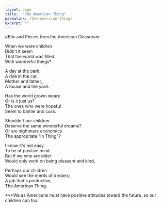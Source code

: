 ```yaml
---
layout: page
title:  "The American Thing"
permalink: /the-american-thing/
excerpt: ""
---
```


#Bits and Pieces from the American Classroom

When we were children  
Didn't it seem  
That the world was filled  
With wonderful things?  

A day at the park,  
A ride in the car,  
Mother and father,  
A house and the yard.  

Has the world grown weary  
Or is it just us?  
The ones who were hopeful  
Seem to banter and cuss.  

Shouldn't our children  
Deserve the same wonderful dreams?  
Or are nightmare economics  
The appropriate "In Thing"?  

I know it's not easy  
To be of positive mind  
But if we who are older  
Would only work on being pleasant and kind,  

Perhaps our children  
Would see the merits of dreams;  
A job that's productive,  
The American Thing.  

***We as Americans must have positive attitudes toward the future, so our children can too.  
